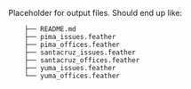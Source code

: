 Placeholder for output files. Should end up like:


```
    ├── README.md
    ├── pima_issues.feather
    ├── pima_offices.feather
    ├── santacruz_issues.feather
    ├── santacruz_offices.feather
    ├── yuma_issues.feather
    └── yuma_offices.feather
```